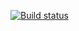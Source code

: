 [![Build status](https://ci.appveyor.com/api/projects/status/y3o6p6ft7rush96s?svg=true)](https://ci.appveyor.com/project/alexman-git/aqa-2-3-1-patterns)
